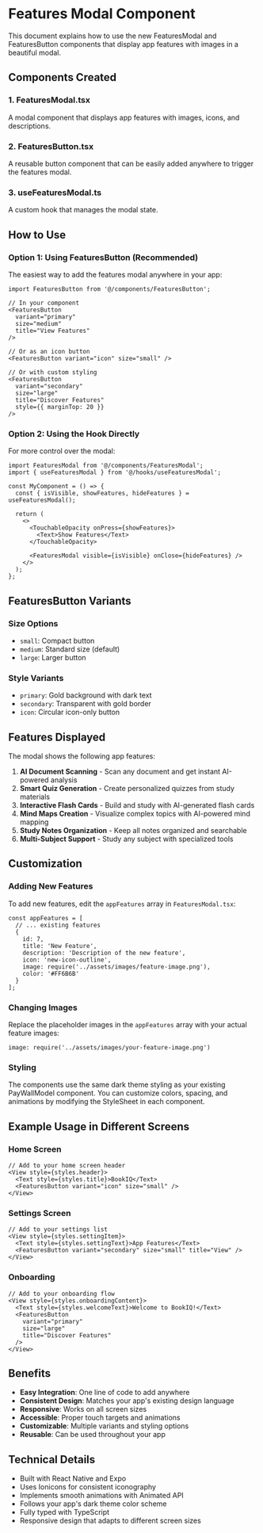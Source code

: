 # Features Modal Component

This document explains how to use the new FeaturesModal and FeaturesButton components that display app features with images in a beautiful modal.

## Components Created

### 1. FeaturesModal.tsx
A modal component that displays app features with images, icons, and descriptions.

### 2. FeaturesButton.tsx
A reusable button component that can be easily added anywhere to trigger the features modal.

### 3. useFeaturesModal.ts
A custom hook that manages the modal state.

## How to Use

### Option 1: Using FeaturesButton (Recommended)
The easiest way to add the features modal anywhere in your app:

```tsx
import FeaturesButton from '@/components/FeaturesButton';

// In your component
<FeaturesButton 
  variant="primary" 
  size="medium" 
  title="View Features" 
/>

// Or as an icon button
<FeaturesButton variant="icon" size="small" />

// Or with custom styling
<FeaturesButton 
  variant="secondary" 
  size="large" 
  title="Discover Features"
  style={{ marginTop: 20 }}
/>
```

### Option 2: Using the Hook Directly
For more control over the modal:

```tsx
import FeaturesModal from '@/components/FeaturesModal';
import { useFeaturesModal } from '@/hooks/useFeaturesModal';

const MyComponent = () => {
  const { isVisible, showFeatures, hideFeatures } = useFeaturesModal();

  return (
    <>
      <TouchableOpacity onPress={showFeatures}>
        <Text>Show Features</Text>
      </TouchableOpacity>

      <FeaturesModal visible={isVisible} onClose={hideFeatures} />
    </>
  );
};
```

## FeaturesButton Variants

### Size Options
- `small`: Compact button
- `medium`: Standard size (default)
- `large`: Larger button

### Style Variants
- `primary`: Gold background with dark text
- `secondary`: Transparent with gold border
- `icon`: Circular icon-only button

## Features Displayed

The modal shows the following app features:

1. **AI Document Scanning** - Scan any document and get instant AI-powered analysis
2. **Smart Quiz Generation** - Create personalized quizzes from study materials
3. **Interactive Flash Cards** - Build and study with AI-generated flash cards
4. **Mind Maps Creation** - Visualize complex topics with AI-powered mind mapping
5. **Study Notes Organization** - Keep all notes organized and searchable
6. **Multi-Subject Support** - Study any subject with specialized tools

## Customization

### Adding New Features
To add new features, edit the `appFeatures` array in `FeaturesModal.tsx`:

```tsx
const appFeatures = [
  // ... existing features
  {
    id: 7,
    title: 'New Feature',
    description: 'Description of the new feature',
    icon: 'new-icon-outline',
    image: require('../assets/images/feature-image.png'),
    color: '#FF6B6B'
  }
];
```

### Changing Images
Replace the placeholder images in the `appFeatures` array with your actual feature images:

```tsx
image: require('../assets/images/your-feature-image.png')
```

### Styling
The components use the same dark theme styling as your existing PayWallModel component. You can customize colors, spacing, and animations by modifying the StyleSheet in each component.

## Example Usage in Different Screens

### Home Screen
```tsx
// Add to your home screen header
<View style={styles.header}>
  <Text style={styles.title}>BookIQ</Text>
  <FeaturesButton variant="icon" size="small" />
</View>
```

### Settings Screen
```tsx
// Add to your settings list
<View style={styles.settingItem}>
  <Text style={styles.settingText}>App Features</Text>
  <FeaturesButton variant="secondary" size="small" title="View" />
</View>
```

### Onboarding
```tsx
// Add to your onboarding flow
<View style={styles.onboardingContent}>
  <Text style={styles.welcomeText}>Welcome to BookIQ!</Text>
  <FeaturesButton 
    variant="primary" 
    size="large" 
    title="Discover Features" 
  />
</View>
```

## Benefits

- **Easy Integration**: One line of code to add anywhere
- **Consistent Design**: Matches your app's existing design language
- **Responsive**: Works on all screen sizes
- **Accessible**: Proper touch targets and animations
- **Customizable**: Multiple variants and styling options
- **Reusable**: Can be used throughout your app

## Technical Details

- Built with React Native and Expo
- Uses Ionicons for consistent iconography
- Implements smooth animations with Animated API
- Follows your app's dark theme color scheme
- Fully typed with TypeScript
- Responsive design that adapts to different screen sizes 